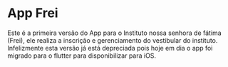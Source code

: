 # App Frei 
 Este é a primeira versão do App para o Instituto nossa senhora de fátima (Frei), ele realiza a inscrição e gerenciamento do vestibular do instituto. Infelizmente esta versão já está depreciada pois hoje em dia o app foi migrado para o flutter para disponibilizar para iOS.
